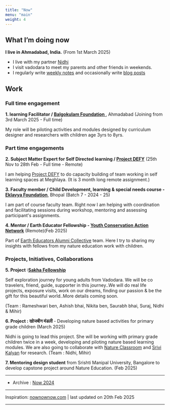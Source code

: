 ```yaml
---
title: "Now"
menu: "main"
weight:	4
---
```


## What I’m doing now


**I live in Ahmadabad, India.** (From 1st March 2025)

- I live with my partner [Nidhi](https://www.instagram.com/nidhi_pal16/)
- I visit vadodara to meet my parents and other friends in weekends.
- I regularly write [weekly notes](/tags/weekly-notes) and occasionally write [blog posts](/tags/public/)

## Work

### Full time engagement

**1. learning Facilitator / [Balgokulam Foundation ](https://www.linkedin.com/company/bright-balgokulam/posts/?feedView=all)**, Ahmadabad (Joining from 3rd March 2025 - Full time)

My role will be piloting activities and modules designed by curriculum designer and researchers with children age 3yrs to 8yrs. 


### Part time engagements

 **2. Subject Matter Expert for Self Directed learning / [Project DEFY](https://projectdefy.org/)** (25th Nov to 28th Feb - Full time - Remote)

I am helping [Project DEFY](https://projectdefy.org/) to do capacity building of team working in self learning spaces at Meghlaya.  (It is 3 month long remote assignment.)


**3. Faculty member / Child Development, learning & special needs course - [Eklavya Foundation](https://eklavya.in/)**, Bhopal (Batch 7 - 2024 - 25)

I am part of course faculty team. Right now I am helping with coordination and facilitating sessions during workshop, mentoring and assessing participant's assignments.

**4. Mentor / Earth Educator Fellowship - [Youth Conservation Action Network](https://www.youcan.in/)** (Remote)(Feb 2025)

Part of [Earth Educators Alumni Collective](https://www.instagram.com/p/DEruuhuSGFP/?img_index=1) team. Here I try to sharing my insights with fellows from my nature education work with children.

### Projects, Initiatives, Collaborations

**5. Project :[Sakha Fellowship](https://www.canva.com/design/DAGbxEvFORE/JYo6NJ50K7jLHkb89ekJ1A/view?utm_content=DAGbxEvFORE&utm_campaign=designshare&utm_medium=link2&utm_source=uniquelinks&utlId=h1d966e9cd3)**

Self exploration journey for young adults from Vadodara. We will be co travelers, friend, guide, supporter in this journey..We will do real life projects, exposure visits, work on our dreams, finding our passion & be the gift for this beautiful world..More details coming soon.

(Team : Rameshwari ben, Ashish bhai, Nikita ben, Saurabh bhai, Suraj, Nidhi & Mihir)


**6. Project : खोजबीन मंडली** - Developing nature based activities for primary grade children (March 2025)

Nidhi is going to lead this project. She will be working with primary grade children twice in a week, developing and piloting nature based learning modules. We are also going to collaborate with [Nature Classroom](https://www.natureclassrooms.org/) and [Srivi Kalyan](https://www.sriviliveshere.com/) for research. (Team : Nidhi, Mihir)

**7. Mentoring design student** from Srishti Manipal University, Bangalore to develop capstone project around Nature Education. (Feb 2025)

----

- Archive : [Now 2024](/notes/now-2024/)

------

Inspiration: [nownownow.com](nownownow.com) | last updated on 20th Feb 2025

---------------

